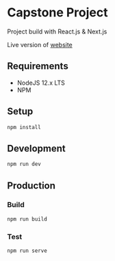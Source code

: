 # Capstone Project

Project build with React.js & Next.js

Live version of [website](http://mloart.amz-x.com)

## Requirements

- NodeJS 12.x LTS
- NPM

## Setup

```bash
npm install
```

## Development

```bash
npm run dev
```

## Production


### Build 

```bash
npm run build
```

### Test

```bash
npm run serve
```
